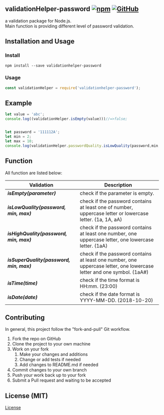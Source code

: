 ## validationHelper-password [![npm](https://img.shields.io/npm/v/validationhelper-password.svg)](https://www.npmjs.com/package/validationhelper-password) [![GitHub](https://img.shields.io/github/license/mashape/apistatus.svg)](https://github.com/sangtian719/validationHelper-password/blob/master/LICENSE)
a validation package for Node.js.
<br>
Main function is providing different level of password validation.

## Installation and Usage

### Install 
`npm install --save validationhelper-password`
<br>
### Usage 
```js
const validationHelper = require('validationhelper-password');
```

## Example 

```js
let value = 'abc';
console.log((validationHelper.isEmpty(value)))//=>false;


let password = '111112A';
let min = 2;
let max = 10;
console.log(validationHelper.passwordQuality.isLowQuality(password,min,max))//=>true;
```
## Function
All function are listed below:

Validation                              | Description
--------------------------------------- | --------------------------------------
***isEmpty(parameter)***  | check if the parameter is empty.
***isLowQuality(password, min, max)***  | check if the password contains at least one of number, uppercase letter or lowercase letter. (1a, 1A, aA)
***isHighQuality(password, min, max)***  | check if the password contains at least one number, one uppercase letter, one lowercase letter. (1aA)
***isSuperQuality(password, min, max)***  | check if the password contains at least one number, one uppercase letter, one lowercase letter and one symbol. (1aA#)
***isTime(time)***  | check if the time format is HH:mm. (23:00)
***isDate(date)***  | check if the date format is YYYY-MM-DD. (2018-10-20)


## Contributing

In general, this project follow the "fork-and-pull" Git workflow.

1. Fork the repo on GitHub
2. Clone the project to your own machine
3. Work on your fork
    1. Make your changes and additions
    2. Change or add tests if needed
    3. Add changes to README.md if needed
4. Commit changes to your own branch
5. Push your work back up to your fork
6. Submit a Pull request and waiting to be accepted

## License (MIT)
[License](https://github.com/sangtian719/validationHelper-password/blob/master/LICENSE)
